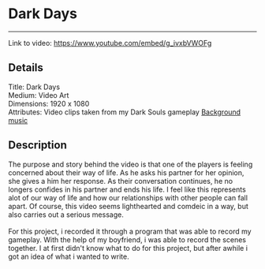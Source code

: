 # Dark Days

-----

Link to video: https://www.youtube.com/embed/g_ivxbVWOFg

## Details

Title: Dark Days<br>
Medium: Video Art<br>
Dimensions: 1920 x 1080<br>
Attributes:
Video clips taken from my Dark Souls gameplay
[Background music](https://www.youtube.com/watch?v=LlHq3PjobbU)

## Description

The purpose and story behind the video is that one of the players is feeling concerned about their way of life. As he asks his partner for her opinion, she gives a him her response. As their conversation continues, he no longers confides in his partner and ends his life. I feel like this represents alot of our way of life and how our relationships with other people can fall apart. Of course, this video seems lighthearted and comdeic in a way, but also carries out a serious message.<br>
<br>
For this project, i recorded it through a program that was able to record my gameplay. With the help of my boyfriend, i was able to record the scenes together. I at first didn't know what to do for this project, but after awhile i got an idea of what i wanted to write.

